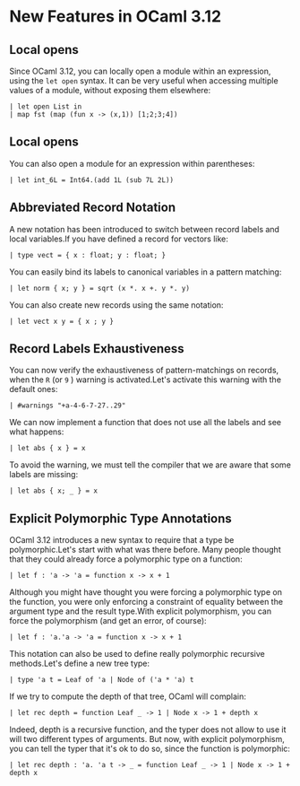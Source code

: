 New Features in OCaml 3.12
==========================

Local opens
-----------

Since OCaml 3.12, you can locally open a module within an expression, using
the `let open` syntax. It can be very useful when accessing multiple values
of a module, without exposing them elsewhere:

    | let open List in
    | map fst (map (fun x -> (x,1)) [1;2;3;4])

Local opens
-----------

You can also open a module for an expression within parentheses:

    | let int_6L = Int64.(add 1L (sub 7L 2L))

Abbreviated Record Notation
---------------------------

A new notation has been introduced to switch between record labels and local
variables.If you have defined a record for vectors like:

    | type vect = { x : float; y : float; }

You can easily bind its labels to canonical variables in a pattern matching:

    | let norm { x; y } = sqrt (x *. x +. y *. y)

You can also create new records using the same notation:

    | let vect x y = { x ; y }

Record Labels Exhaustiveness
----------------------------

You can now verify the exhaustiveness of pattern-matchings on records, when
the `R` \(or `9` \) warning is activated.Let's activate this warning with the
default ones:

    | #warnings "+a-4-6-7-27..29"

We can now implement a function that does not use all the labels and see what
happens:

    | let abs { x } = x

To avoid the warning, we must tell the compiler that we are aware that some
labels are missing:

    | let abs { x; _ } = x

Explicit Polymorphic Type Annotations
-------------------------------------

OCaml 3.12 introduces a new syntax to require that a type be
polymorphic.Let's start with what was there before. Many people thought that
they could already force a polymorphic type on a function:

    | let f : 'a -> 'a = function x -> x + 1

Although you might have thought you were forcing a polymorphic type on the
function, you were only enforcing a constraint of equality between the
argument type and the result type.With explicit polymorphism, you can force
the polymorphism \(and get an error, of course\):

    | let f : 'a.'a -> 'a = function x -> x + 1

This notation can also be used to define really polymorphic recursive
methods.Let's define a new tree type:

    | type 'a t = Leaf of 'a | Node of ('a * 'a) t

If we try to compute the depth of that tree, OCaml will complain:

    | let rec depth = function Leaf _ -> 1 | Node x -> 1 + depth x

Indeed, depth is a recursive function, and the typer does not allow to use it
will two different types of arguments. But now, with explicit polymorphism,
you can tell the typer that it's ok to do so, since the function is
polymorphic:

    | let rec depth : 'a. 'a t -> _ = function Leaf _ -> 1 | Node x -> 1 + depth x

